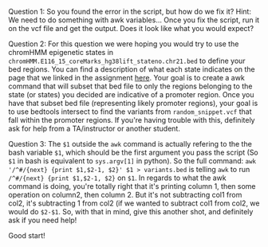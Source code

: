 Question 1: So you found the error in the script, but how do we fix it? Hint: We need to do something with awk variables... Once you fix the script, run it on the vcf file and get the output. Does it look like what you would expect?

Question 2: For this question we were hoping you would try to use the chromHMM epigenetic states in `chromHMM.E116_15_coreMarks_hg38lift_stateno.chr21.bed` to define your bed regions. You can find a description of what each state indicates on the page that we linked in the assignment [here](https://egg2.wustl.edu/roadmap/web_portal/chr_state_learning.html#core_15state). Your goal is to create a awk command that will subset that bed file to only the regions belonging to the state (or states) you decided are indicative of a promoter region. Once you have that subset bed file (representing likely promoter regions), your goal is to use bedtools intersect to find the variants from `random_snippet.vcf` that fall within the promoter regions. If you're having trouble with this, definitely ask for help from a TA/instructor or another student.

Question 3: The `$1` outside the `awk` command is actually refering to the the bash variable `$1`, which should be the first argument you pass the script (So `$1` in bash is equivalent to `sys.argv[1]` in python). So the full command: `awk '/^#/{next} {print $1,$2-1, $2}' $1 > variants.bed` is telling `awk` to run `/^#/{next} {print $1,$2-1, $2}` on `$1`. In regards to what the awk command is doing, you're totally right that it's printing column 1, then some operation on column2, then column 2. But it's not subtracting col1 from col2, it's subtracting 1 from col2 (if we wanted to subtract col1 from col2, we would do `$2-$1`. So, with that in mind, give this another shot, and definitely ask if you need help!

Good start!
